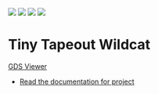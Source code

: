 ![](../../workflows/gds/badge.svg) ![](../../workflows/docs/badge.svg) ![](../../workflows/test/badge.svg) ![](../../workflows/fpga/badge.svg)

# Tiny Tapeout Wildcat

[GDS Viewer](https://gds-viewer.tinytapeout.com/?model=https://schoeberl.github.io/tt10-wildcat/tinytapeout.gds.gltf)

- [Read the documentation for project](docs/info.md)
